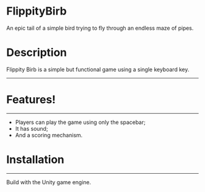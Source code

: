 # FlippityBirb
An epic tail of a simple bird trying to fly through an endless maze of pipes.

# Description
Flippity Birb is a simple but functional game using a single keyboard key.
***

# Features!
***

- Players can play the game using only the spacebar;
- It has sound;
- And a scoring mechanism.

# Installation
***

Build with the Unity game engine.